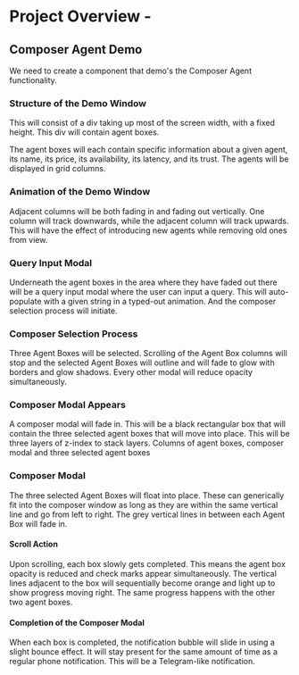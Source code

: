 # Project Overview -

## Composer Agent Demo

We need to create a component that demo's the Composer Agent functionality.

### Structure of the Demo Window

This will consist of a div taking up most of the screen width, with a fixed height. This div will contain agent boxes.

The agent boxes will each contain specific information about a given agent, its name, its price, its availability, its latency, and its trust.
The agents will be displayed in grid columns.

### Animation of the Demo Window

Adjacent columns will be both fading in and fading out vertically. One column will track downwards, while the adjacent column will track upwards. This will have the effect of introducing new agents while removing old ones from view.

### Query Input Modal

Underneath the agent boxes in the area where they have faded out there will be a query input modal where the user can input a query. This will auto-populate with a given string in a typed-out animation. And the composer selection process will initiate.

### Composer Selection Process

Three Agent Boxes will be selected. Scrolling of the Agent Box columns will stop and the selected Agent Boxes will outline and will fade to glow with borders and glow shadows. Every other modal will reduce opacity simultaneously.

### Composer Modal Appears

A composer modal will fade in. This will be a black rectangular box that will contain the three selected agent boxes that will move into place.
This will be three layers of z-index to stack layers. Columns of agent boxes, composer modal and three selected agent boxes

### Composer Modal

The three selected Agent Boxes will float into place. These can generically fit into the composer window as long as they are within the same vertical line and go from left to right. The grey vertical lines in between each Agent Box will fade in.

#### Scroll Action

Upon scrolling, each box slowly gets completed. This means the agent box opacity is reduced and check marks appear simultaneously. The vertical lines adjacent to the box will sequentially become orange and light up to show progress moving right. The same progress happens with the other two agent boxes.

#### Completion of the Composer Modal

When each box is completed, the notification bubble will slide in using a slight bounce effect. It will stay present for the same amount of time as a regular phone notification. This will be a Telegram-like notification.
